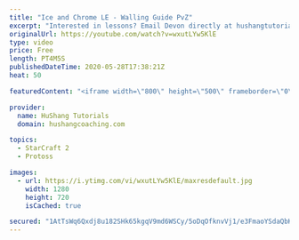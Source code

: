 ```yaml
---
title: "Ice and Chrome LE - Walling Guide PvZ"
excerpt: "Interested in lessons? Email Devon directly at hushangtutorials@outlook.com ------------------------------------------------------------------------------------------------------- Want to support HuShang Tutorials directly? Patreon is a website where you can contribute a monthly donation that will help"
originalUrl: https://youtube.com/watch?v=wxutLYw5KlE
type: video
price: Free
length: PT4M5S
publishedDateTime: 2020-05-28T17:38:21Z
heat: 50

featuredContent: "<iframe width=\"800\" height=\"500\" frameborder=\"0\" src=\"https://www.youtube.com/embed/wxutLYw5KlE\" allow=\"accelerometer; autoplay; encrypted-media; gyroscope; picture-in-picture\" allowfullscreen></iframe>"

provider:
  name: HuShang Tutorials
  domain: hushangcoaching.com

topics:
  - StarCraft 2
  - Protoss

images:
  - url: https://i.ytimg.com/vi/wxutLYw5KlE/maxresdefault.jpg
    width: 1280
    height: 720
    isCached: true

secured: "1AtTsWq6Qxdj8u182SHk65kgqV9md6WSCy/5oDqOfknvVj1/e3FmaoYSdaQbKy9LhB3f3J9S7V91me1QU/liujIfSxhlj7AsF2eMe39vzyxyNi2A/T8OGzhtIkApsk06Qe0xZY76WJuK+uqmpfutF7Ho8HCEfdlTq3O7K4WngOFbXlYWYQvRhrg+wUHl6y88MQzDcH8ID+Z4QqI0MSYRxToxFWmbz98PZ9FZ9QI7/G+B09Njiw/mzsEZdEXMaptGIy6WkztmlGt0Iw6OtF3BLiVGxaOFAUo0+AAWtuj/P3cQjHQohH4yxLXqTdDcNsXi+v4MckC8xiN3yo/da7JCfxgW/MRs5eYmgKYEfrW3oi2xPXZbR7w/qrQMXueaVphcUba0J3PxhDIG+aTxswlX/gc2HeCjO5Z0efMPoQxVrS4=;KQMFP1xl/zCVr3N/uY41nQ=="
---
```


